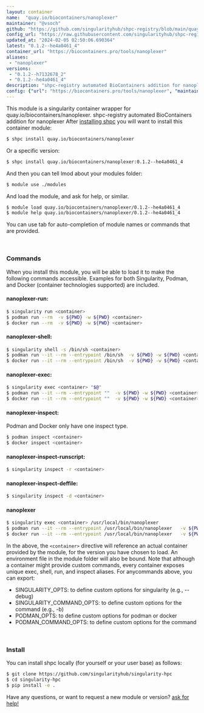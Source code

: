 ```yaml
---
layout: container
name:  "quay.io/biocontainers/nanoplexer"
maintainer: "@vsoch"
github: "https://github.com/singularityhub/shpc-registry/blob/main/quay.io/biocontainers/nanoplexer/container.yaml"
config_url: "https://raw.githubusercontent.com/singularityhub/shpc-registry/main/quay.io/biocontainers/nanoplexer/container.yaml"
updated_at: "2024-02-05 02:50:06.690364"
latest: "0.1.2--he4a0461_4"
container_url: "https://biocontainers.pro/tools/nanoplexer"
aliases:
 - "nanoplexer"
versions:
 - "0.1.2--h7132678_2"
 - "0.1.2--he4a0461_4"
description: "shpc-registry automated BioContainers addition for nanoplexer"
config: {"url": "https://biocontainers.pro/tools/nanoplexer", "maintainer": "@vsoch", "description": "shpc-registry automated BioContainers addition for nanoplexer", "latest": {"0.1.2--he4a0461_4": "sha256:3ec4c6af4a9c440a9ebf52ec87785ccac4d6c192aa73f5c60413aceb89eb61fb"}, "tags": {"0.1.2--h7132678_2": "sha256:9d5ed38902c8878c6fb38a06ab3e9cd738d79a08ba18468a7f4e376ca1b6317e", "0.1.2--he4a0461_4": "sha256:3ec4c6af4a9c440a9ebf52ec87785ccac4d6c192aa73f5c60413aceb89eb61fb"}, "docker": "quay.io/biocontainers/nanoplexer", "aliases": {"nanoplexer": "/usr/local/bin/nanoplexer"}}
---
```


This module is a singularity container wrapper for quay.io/biocontainers/nanoplexer.
shpc-registry automated BioContainers addition for nanoplexer
After [installing shpc](#install) you will want to install this container module:


```bash
$ shpc install quay.io/biocontainers/nanoplexer
```

Or a specific version:

```bash
$ shpc install quay.io/biocontainers/nanoplexer:0.1.2--he4a0461_4
```

And then you can tell lmod about your modules folder:

```bash
$ module use ./modules
```

And load the module, and ask for help, or similar.

```bash
$ module load quay.io/biocontainers/nanoplexer/0.1.2--he4a0461_4
$ module help quay.io/biocontainers/nanoplexer/0.1.2--he4a0461_4
```

You can use tab for auto-completion of module names or commands that are provided.

<br>

### Commands

When you install this module, you will be able to load it to make the following commands accessible.
Examples for both Singularity, Podman, and Docker (container technologies supported) are included.

#### nanoplexer-run:

```bash
$ singularity run <container>
$ podman run --rm  -v ${PWD} -w ${PWD} <container>
$ docker run --rm  -v ${PWD} -w ${PWD} <container>
```

#### nanoplexer-shell:

```bash
$ singularity shell -s /bin/sh <container>
$ podman run --it --rm --entrypoint /bin/sh  -v ${PWD} -w ${PWD} <container>
$ docker run --it --rm --entrypoint /bin/sh  -v ${PWD} -w ${PWD} <container>
```

#### nanoplexer-exec:

```bash
$ singularity exec <container> "$@"
$ podman run --it --rm --entrypoint ""  -v ${PWD} -w ${PWD} <container> "$@"
$ docker run --it --rm --entrypoint ""  -v ${PWD} -w ${PWD} <container> "$@"
```

#### nanoplexer-inspect:

Podman and Docker only have one inspect type.

```bash
$ podman inspect <container>
$ docker inspect <container>
```

#### nanoplexer-inspect-runscript:

```bash
$ singularity inspect -r <container>
```

#### nanoplexer-inspect-deffile:

```bash
$ singularity inspect -d <container>
```


#### nanoplexer

```bash
$ singularity exec <container> /usr/local/bin/nanoplexer
$ podman run --it --rm --entrypoint /usr/local/bin/nanoplexer   -v ${PWD} -w ${PWD} <container> -c " $@"
$ docker run --it --rm --entrypoint /usr/local/bin/nanoplexer   -v ${PWD} -w ${PWD} <container> -c " $@"
```



In the above, the `<container>` directive will reference an actual container provided
by the module, for the version you have chosen to load. An environment file in the
module folder will also be bound. Note that although a container
might provide custom commands, every container exposes unique exec, shell, run, and
inspect aliases. For anycommands above, you can export:

 - SINGULARITY_OPTS: to define custom options for singularity (e.g., --debug)
 - SINGULARITY_COMMAND_OPTS: to define custom options for the command (e.g., -b)
 - PODMAN_OPTS: to define custom options for podman or docker
 - PODMAN_COMMAND_OPTS: to define custom options for the command

<br>

### Install

You can install shpc locally (for yourself or your user base) as follows:

```bash
$ git clone https://github.com/singularityhub/singularity-hpc
$ cd singularity-hpc
$ pip install -e .
```

Have any questions, or want to request a new module or version? [ask for help!](https://github.com/singularityhub/singularity-hpc/issues)